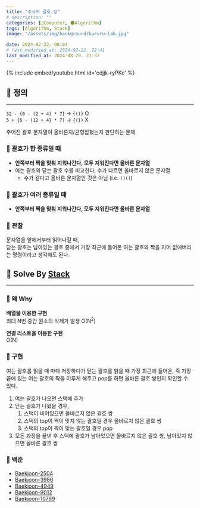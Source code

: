 ```yaml
---
title: "수식의 괄호 쌍"
# description: ""
categories: [💫Computer, 🌑Algorithm]
tags: [Algorithm, Stack]
image: "/assets/img/background/kururu-lab.jpg"

date: 2024-02-22. 00:04
# last_modified_at: 2024-02-22. 22:41
last_modified_at: 2024-08-29. 21:37
---
```


{% include embed/youtube.html id='cdjjk-ryPKc' %}

## 💫 정의

---

`32 - {6 - (2 + 4) * 7}` -> `{()}` O  
`5 + {6 - (12 + 4} * 7)` -> `{(})` X  

주어진 괄호 문자열이 올바른지/균형잡혔는지 판단하는 문제.  

### 🫧 괄호가 한 종류일 때

- **안쪽부터 짝을 맞춰 지워나간다, 모두 지워진다면 올바른 문자열**
- 여는 괄호와 닫는 괄호 수를 비교한다, 수가 다르면 올바르지 않은 문자열
  - 수가 같다고 올바른 문자열인 것은 아님 (i.e. `))((`)

### 🫧 괄호가 여러 종류일 때

- **안쪽부터 짝을 맞춰 지워나간다, 모두 지워진다면 올바른 문자열**

### 🫧 관찰

문자열을 앞에서부터 읽어나갈 때,  
닫는 괄호는 남아있는 괄호 중에서 가장 최근에 들어온 여는 괄호와 짝을 지어 없애버리는 명령이라고 생각해도 된다.  

## 💫 Solve By [Stack](/posts/data-structure-stack/)

---

### 🫧 왜 Why

**배열을 이용한 구현**  
최대 N번 중간 원소의 삭제가 발생 O(N<sup>2</sup>)  

**연결 리스트을 이용한 구현**  
O(N)  

### 🫧 구현

여는 괄호를 읽을 때 마다 저장하다가 닫는 괄호를 읽을 때 가장 최근에 들어온, 즉 가장 끝에 있는 여는 괄호의 짝을 이루게 해주고 pop를 하면 올바른 괄호 쌍인지 확인할 수 있다.  

1. 여는 괄호가 나오면 스택에 추가
2. 닫는 괄호가 나왔을 경우,
   1. 스택이 비어있으면 올바르지 않은 괄호 쌍
   2. 스택의 top이 짝이 맞지 않는 괄호일 경우 올바르지 않은 괄호 쌍
   3. 스택의 top이 짝이 맞는 괄호일 경우 pop
3. 모든 과정을 끝낸 후 스택에 괄호가 남아있으면 올바르지 않은 괄호 쌍, 남아있지 않으면 올바른 괄호 쌍

### 🫧 백준

- [Baekjoon-2504](/posts/baekjoon-2504/)
- [Baekjoon-3986](/posts/baekjoon-3986/)
- [Baekjoon-4949](/posts/baekjoon-4949/)
- [Baekjoon-9012](/posts/baekjoon-9012/)
- [Baekjoon-10799](/posts/baekjoon-10799/)
